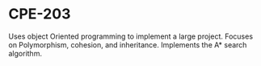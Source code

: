 # CPE-203
Uses object Oriented programming to implement a large project. Focuses on Polymorphism, cohesion, and inheritance. Implements the A* search algorithm.

